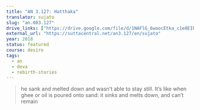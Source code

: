 ```yaml
---
title: "AN 3.127: Hatthaka"
translator: sujato
slug: "an.003.127"
drive_links: ["https://drive.google.com/file/d/1NAFlG_6woocEtka_c1e8EIPoM4iIfAZN/view?usp=drivesdk"]
external_url: "https://suttacentral.net/an3.127/en/sujato"
year: 2018
status: featured
course: desire
tags:
  - an
  - deva
  - rebirth-stories
---
```


> he sank and melted down and wasn’t able to stay still. It’s like when ghee or oil is poured onto sand: it sinks and melts down, and can’t remain
